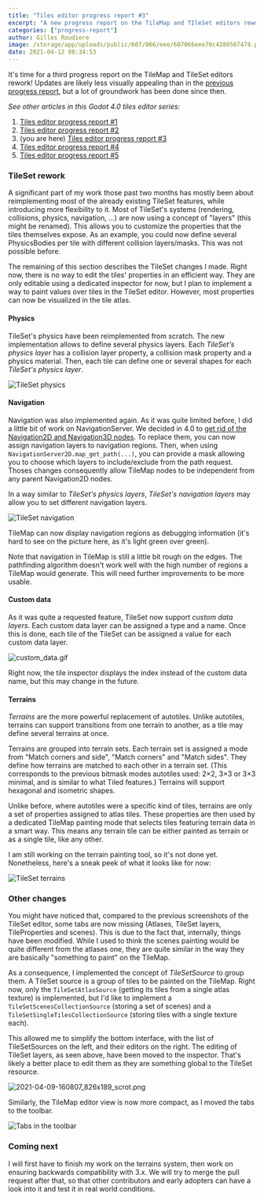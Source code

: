 ```yaml
---
title: "Tiles editor progress report #3"
excerpt: "A new progress report on the TileMap and TIleSet editors rework."
categories: ["progress-report"]
author: Gilles Roudiere
image: /storage/app/uploads/public/607/066/eee/607066eee70c4289567474.png
date: 2021-04-12 08:34:53
---
```


It's time for a third progress report on the TileMap and TileSet editors rework! Updates are likely less visually appealing than in the [previous progress report](https://godotengine.org/article/tiles-editor-progress-report-2), but a lot of groundwork has been done since then.

*See other articles in this Godot 4.0 tiles editor series:*

1. [Tiles editor progress report #1](https://godotengine.org/article/tiles-editor-rework)
2. [Tiles editor progress report #2](https://godotengine.org/article/tiles-editor-progress-report-2)
3. (you are here) [Tiles editor progress report #3](https://godotengine.org/article/tiles-editor-progress-3)
4. [Tiles editor progress report #4](https://godotengine.org/article/tiles-editor-progress-4)
5. [Tiles editor progress report #5](https://godotengine.org/article/tiles-editor-progress-report-5)

### TileSet rework

A significant part of my work those past two months has mostly been about reimplementing most of the already existing TileSet features, while introducing more flexibility to it. Most of TileSet's systems (rendering, collisions, physics, navigation, …) are now using a concept of "layers" (this might be renamed). This allows you to customize the properties that the tiles themselves expose. As an example, you could now define several PhysicsBodies per tile with different collision layers/masks. This was not possible before.

The remaining of this section describes the TileSet changes I made. Right now, there is no way to edit the tiles' properties in an efficient way. They are only editable using a dedicated inspector for now, but I plan to implement a way to paint values over tiles in the TileSet editor. However, most properties can now be visualized in the tile atlas.

#### Physics

TileSet's physics have been reimplemented from scratch. The new implementation allows to define several physics layers. Each *TileSet's physics layer* has a collision layer property, a collision mask property and a physics material.
Then, each tile can define one or several shapes for each *TileSet's physics layer*.

![TileSet physics](/storage/app/uploads/public/607/05d/819/60705d8191412365837988.gif)

#### Navigation

Navigation was also implemented again. As it was quite limited before, I did a little bit of work on NavigationServer. We decided in 4.0 to [get rid of the Navigation2D and Navigation3D nodes](https://github.com/godotengine/godot/pull/46786). To replace them, you can now assign navigation layers to navigation regions. Then, when using `NavigationServer2D.map_get_path(...)`, you can provide a mask allowing you to choose which layers to include/exclude from the path request. Thoses changes consequently allow TileMap nodes to be independent from any parent Navigation2D nodes.

In a way similar to *TileSet's physics layers*, *TileSet's navigation layers* may allow you to set different navigation layers.

![TileSet navigation](/storage/app/uploads/public/607/05d/fb7/60705dfb7e92f692135683.gif)

TileMap can now display navigation regions as debugging information (it's hard to see on the picture here, as it's light green over green).

Note that navigation in TileMap is still a little bit rough on the edges. The pathfinding algorithm doesn't work well with the high number of regions a TileMap would generate. This will need further improvements to be more usable.

#### Custom data

As it was quite a requested feature, TileSet now support *custom data layers*. Each custom data layer can be assigned a type and a name. Once this is done, each tile of the TileSet can be assigned a value for each custom data layer.

![custom_data.gif](/storage/app/uploads/public/607/064/9da/6070649dac6f3069466787.gif)

Right now, the tile inspector displays the index instead of the custom data name, but this may change in the future.

#### Terrains

*Terrains* are the more powerful replacement of autotiles. Unlike autotiles, terrains can support transitions from one terrain to another, as a tile may define several terrains at once.

Terrains are grouped into terrain sets. Each terrain set is assigned a mode from "Match corners and side", "Match corners" and "Match sides". They define how terrains are matched to each other in a terrain set. (This corresponds to the previous bitmask modes autotiles used: 2×2, 3×3 or 3×3 minimal, and is similar to what Tiled features.) Terrains will support hexagonal and isometric shapes.

Unlike before, where autotiles were a specific kind of tiles, terrains are only a set of properties assigned to atlas tiles. These properties are then used by a dedicated TileMap painting mode that selects tiles featuring terrain data in a smart way. This means any terrain tile can be either painted as terrain or as a single tile, like any other.

I am still working on the terrain painting tool, so it's not done yet. Nonetheless, here's a sneak peek of what it looks like for now:

![TileSet terrains](/storage/app/uploads/public/607/05f/665/60705f665e652945333713.gif)

### Other changes

You might have noticed that, compared to the previous screenshots of the TileSet editor, some tabs are now missing (Atlases, TileSet layers, TileProperties and scenes). This is due to the fact that, internally, things have been modified. While I used to think the scenes painting would be quite different from the atlases one, they are quite similar in the way they are basically "something to paint" on the TileMap.

As a consequence, I implemented the concept of *TileSetSource* to group them. A TileSet source is a group of tiles to be painted on the TileMap. Right now, only the `TileSetAtlasSource` (getting its tiles from a single atlas texture) is implemented, but I'd like to implement a `TileSetScenesCollectionSource` (storing a set of scenes) and a `TileSetSingleTilesCollectionSource` (storing tiles with a single texture each).

This allowed me to simplify the bottom interface, with the list of TileSetSources on the left, and their editors on the right.
The editing of TileSet layers, as seen above, have been moved to the inspector. That's likely a better place to edit them as they are something global to the TileSet resource.

![2021-04-09-160807_826x189_scrot.png](/storage/app/uploads/public/607/05f/d88/60705fd88dea3038798751.png)

Similarly, the TileMap editor view is now more compact, as I moved the tabs to the toolbar.

![Tabs in the toolbar](/storage/app/uploads/public/607/05f/ac6/60705fac69254963527894.png)

### Coming next

I will first have to finish my work on the terrains system, then work on ensuring backwards compatibility with 3.x.
We will try to merge the pull request after that, so that other contributors and early adopters can have a look into it and test it in real world conditions.
